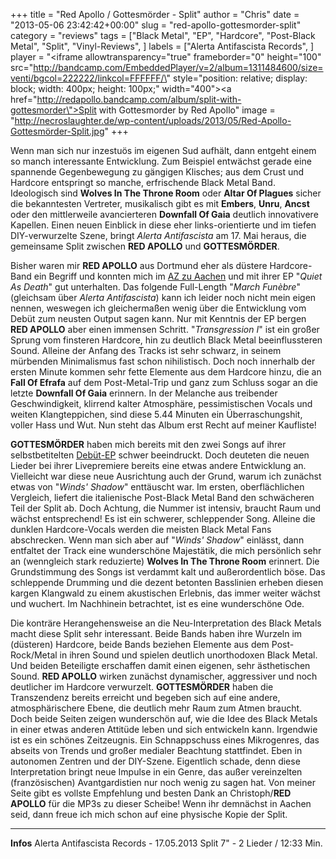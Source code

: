 +++
title = "Red Apollo / Gottesmörder - Split"
author = "Chris"
date = "2013-05-06 23:42:42+00:00"
slug = "red-apollo-gottesmorder-split"
category = "reviews"
tags = ["Black Metal", "EP", "Hardcore", "Post-Black Metal", "Split", "Vinyl-Reviews", ]
labels = ["Alerta Antifascista Records", ]
player = "<iframe allowtransparency=\"true\" frameborder=\"0\" height=\"100\" src=\"http://bandcamp.com/EmbeddedPlayer/v=2/album=1311484600/size=venti/bgcol=222222/linkcol=FFFFFF/\" style=\"position: relative; display: block; width: 400px; height: 100px;\" width=\"400\"><a href=\"http://redapollo.bandcamp.com/album/split-with-gottesmorder\">Split with Gottesmorder by Red Apollo</a></iframe>"
image = "http://necroslaughter.de/wp-content/uploads/2013/05/Red-Apollo-Gottesmörder-Split.jpg"
+++

Wenn man sich nur inzestuös im eigenen Sud aufhält, dann entgeht einem so manch interessante Entwicklung. Zum Beispiel entwächst gerade eine spannende Gegenbewegung zu gängigen Klisches; aus dem Crust und Hardcore entspringt so manche, erfrischende Black Metal Band. Ideologisch sind **Wolves In The Throne Room** oder **Altar Of Plagues** sicher die bekanntesten Vertreter, musikalisch gibt es mit **Embers**, **Unru**, **Ancst** oder den mittlerweile avancierteren **Downfall Of Gaia** deutlich innovativere Kapellen.
Einen neuen Einblick in diese eher links-orientierte und im tiefen DIY-verwurzelte Szene, bringt _Alerta Antifascista_ am 17. Mai heraus, die gemeinsame Split zwischen **RED APOLLO** und **GOTTESMÖRDER**.

Bisher waren mir **RED APOLLO** aus Dortmund eher als düstere Hardcore-Band ein Begriff und konnten mich im <a href="http://necroslaughter.de/2012/10/19-10-2012-downfall-of-gaia-red-apollo-kumulus-im-az-aachen/" title="19.10.2012 – Downfall Of Gaia, Red Apollo, Kumulus im AZ Aachen">AZ zu Aachen</a> und mit ihrer EP "_Quiet As Death_" gut unterhalten. Das folgende Full-Length "_March Funèbre_" (gleichsam über _Alerta Antifascista_) kann ich leider noch nicht mein eigen nennen, weswegen ich gleichermaßen wenig über die Entwicklung vom Debüt zum neusten Output sagen kann. Nur mit Kenntnis der EP bergen **RED APOLLO** aber einen immensen Schritt. "_Transgression I_" ist ein großer Sprung vom finsteren Hardcore, hin zu deutlich Black Metal beeinflussteren Sound. Alleine der Anfang des Tracks ist sehr schwarz, in seinem mürbenden Minimalismus fast schon nihilistisch. Doch noch innerhalb der ersten Minute kommen sehr fette Elemente aus dem Hardcore hinzu, die an **Fall Of Efrafa** auf dem Post-Metal-Trip und ganz zum Schluss sogar an die letzte **Downfall Of Gaia** erinnern. In der Melanche aus treibender Geschwindigkeit, klirrend kalter Atmosphäre, pessimistischen Vocals und weiten Klangteppichen, sind diese  5.44 Minuten ein Überraschungshit, voller Hass und Wut. Nun steht das Album erst Recht auf meiner Kaufliste!



**GOTTESMÖRDER** haben mich bereits mit den zwei Songs auf ihrer selbstbetitelten <a href="http://necroslaughter.de/2012/06/gottesmorder-gottesmorder/" title="Gottesmörder – Gottesmörder">Debüt-EP</a> schwer beeindruckt. Doch deuteten die neuen Lieder bei ihrer Livepremiere bereits eine etwas andere Entwicklung an. Vielleicht war diese neue Ausrichtung auch der Grund, warum ich zunächst etwas von "_Winds' Shadow_" enttäuscht war. Im ersten, oberflächlichen Vergleich, liefert die italienische Post-Black Metal Band den schwächeren Teil der Split ab. Doch Achtung, die Nummer ist intensiv, braucht Raum und wächst entsprechend!
Es ist ein schwerer, schleppender Song. Alleine die dunklen Hardcore-Vocals werden die meisten Black Metal Fans abschrecken. Wenn man sich aber auf "_Winds' Shadow_" einlässt, dann entfaltet der Track eine wunderschöne Majestätik, die mich persönlich sehr an (wenngleich stark reduzierte) **Wolves In The Throne Room** erinnert.
Die Grundstimmung des Songs ist verdammt kalt und außerordentlich böse. Das schleppende Drumming und die dezent betonten Basslinien erheben diesen kargen Klangwald zu einem akustischen  Erlebnis, das immer weiter wächst und wuchert. Im Nachhinein betrachtet, ist es eine wunderschöne Ode.

Die konträre Herangehensweise an die Neu-Interpretation des Black Metals macht diese Split sehr interessant. Beide Bands haben ihre Wurzeln im (düsteren) Hardcore, beide Bands beziehen Elemente aus dem Post-Rock/Metal in ihren Sound und spielen deutlich unorthodoxen Black Metal. Und beiden Beteiligte erschaffen damit einen eigenen, sehr ästhetischen Sound. **RED APOLLO** wirken zunächst dynamischer, aggressiver und noch deutlicher im Hardcore verwurzelt. **GOTTESMÖRDER** haben die Transzendenz bereits erreicht und begeben sich auf eine andere, atmosphärischere Ebene, die deutlich mehr Raum zum Atmen braucht. Doch beide Seiten zeigen wunderschön auf, wie die Idee des Black Metals in einer etwas anderen Attitüde leben und sich entwickeln kann. Irgendwie ist es ein schönes Zeitzeugnis. Ein Schnappschuss eines Mikrogenres, das abseits von Trends und großer medialer Beachtung stattfindet. Eben in autonomen Zentren und der DIY-Szene. Eigentlich schade, denn diese Interpretation bringt neue Impulse in ein Genre, das außer vereinzelten (französischen) Avantgardistien nur noch wenig zu sagen hat. Von meiner Seite gibt es vollste Empfehlung und besten Dank an Christoph/**RED APOLLO** für die MP3s zu dieser Scheibe! Wenn ihr demnächst in Aachen seid, dann freue ich mich schon auf eine physische Kopie der Split.




---
**Infos**
Alerta Antifascista Records - 17.05.2013
Split 7" - 2 Lieder / 12:33 Min.
